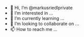 - 👋 Hi, I’m @markusriedlprivate
- 👀 I’m interested in ...
- 🌱 I’m currently learning ...
- 💞️ I’m looking to collaborate on ...
- 📫 How to reach me ...

<!---
markusriedlprivate/markusriedlprivate is a ✨ special ✨ repository because its `README.md` (this file) appears on your GitHub profile.
You can click the Preview link to take a look at your changes.
--->
